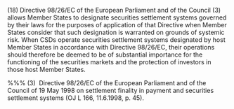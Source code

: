 (18) Directive 98/26/EC of the European Parliament and of the Council (3) allows Member States to designate securities settlement systems governed by their laws for the purposes of application of that Directive when Member States consider that such designation is warranted on grounds of systemic risk. When CSDs operate securities settlement systems designated by host Member States in accordance with Directive 98/26/EC, their operations should therefore be deemed to be of substantial importance for the functioning of the securities markets and the protection of investors in those host Member States.

%%% (3)  Directive 98/26/EC of the European Parliament and of the Council of 19 May 1998 on settlement finality in payment and securities settlement systems (OJ L 166, 11.6.1998, p. 45).